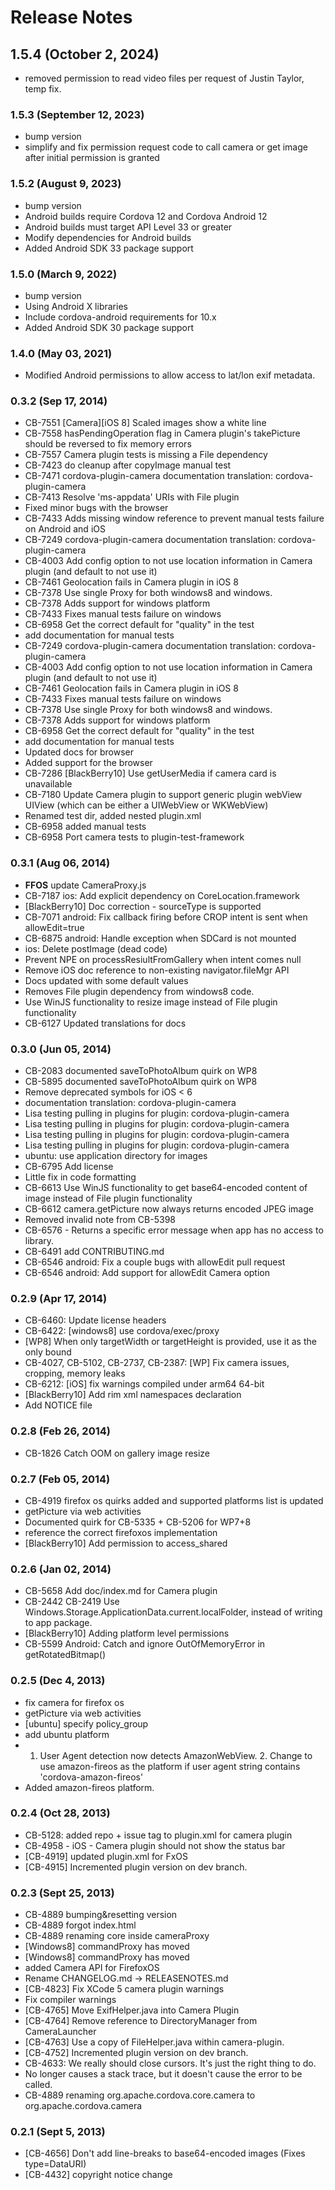 <!--
#
# Licensed to the Apache Software Foundation (ASF) under one
# or more contributor license agreements.  See the NOTICE file
# distributed with this work for additional information
# regarding copyright ownership.  The ASF licenses this file
# to you under the Apache License, Version 2.0 (the
# "License"); you may not use this file except in compliance
# with the License.  You may obtain a copy of the License at
#
# http://www.apache.org/licenses/LICENSE-2.0
#
# Unless required by applicable law or agreed to in writing,
# software distributed under the License is distributed on an
# "AS IS" BASIS, WITHOUT WARRANTIES OR CONDITIONS OF ANY
#  KIND, either express or implied.  See the License for the
# specific language governing permissions and limitations
# under the License.
#
-->

# Release Notes

## 1.5.4 (October 2, 2024)
- removed permission to read video files per request of Justin Taylor, temp fix.

### 1.5.3 (September 12, 2023)
- bump version
- simplify and fix permission request code to call camera or get image after initial permission is granted

### 1.5.2 (August 9, 2023)

- bump version
- Android builds require Cordova 12 and Cordova Android 12
- Android builds must target API Level 33 or greater
- Modify dependencies for Android builds
- Added Android SDK 33 package support

### 1.5.0 (March 9, 2022)

- bump version
- Using Android X libraries
- Include cordova-android requirements for 10.x
- Added Android SDK 30 package support

### 1.4.0 (May 03, 2021)

- Modified Android permissions to allow access to lat/lon exif metadata.

### 0.3.2 (Sep 17, 2014)

- CB-7551 [Camera][iOS 8] Scaled images show a white line
- CB-7558 hasPendingOperation flag in Camera plugin's takePicture should be reversed to fix memory errors
- CB-7557 Camera plugin tests is missing a File dependency
- CB-7423 do cleanup after copyImage manual test
- CB-7471 cordova-plugin-camera documentation translation: cordova-plugin-camera
- CB-7413 Resolve 'ms-appdata' URIs with File plugin
- Fixed minor bugs with the browser
- CB-7433 Adds missing window reference to prevent manual tests failure on Android and iOS
- CB-7249 cordova-plugin-camera documentation translation: cordova-plugin-camera
- CB-4003 Add config option to not use location information in Camera plugin (and default to not use it)
- CB-7461 Geolocation fails in Camera plugin in iOS 8
- CB-7378 Use single Proxy for both windows8 and windows.
- CB-7378 Adds support for windows platform
- CB-7433 Fixes manual tests failure on windows
- CB-6958 Get the correct default for "quality" in the test
- add documentation for manual tests
- CB-7249 cordova-plugin-camera documentation translation: cordova-plugin-camera
- CB-4003 Add config option to not use location information in Camera plugin (and default to not use it)
- CB-7461 Geolocation fails in Camera plugin in iOS 8
- CB-7433 Fixes manual tests failure on windows
- CB-7378 Use single Proxy for both windows8 and windows.
- CB-7378 Adds support for windows platform
- CB-6958 Get the correct default for "quality" in the test
- add documentation for manual tests
- Updated docs for browser
- Added support for the browser
- CB-7286 [BlackBerry10] Use getUserMedia if camera card is unavailable
- CB-7180 Update Camera plugin to support generic plugin webView UIView (which can be either a UIWebView or WKWebView)
- Renamed test dir, added nested plugin.xml
- CB-6958 added manual tests
- CB-6958 Port camera tests to plugin-test-framework

### 0.3.1 (Aug 06, 2014)

- **FFOS** update CameraProxy.js
- CB-7187 ios: Add explicit dependency on CoreLocation.framework
- [BlackBerry10] Doc correction - sourceType is supported
- CB-7071 android: Fix callback firing before CROP intent is sent when allowEdit=true
- CB-6875 android: Handle exception when SDCard is not mounted
- ios: Delete postImage (dead code)
- Prevent NPE on processResiultFromGallery when intent comes null
- Remove iOS doc reference to non-existing navigator.fileMgr API
- Docs updated with some default values
- Removes File plugin dependency from windows8 code.
- Use WinJS functionality to resize image instead of File plugin functionality
- CB-6127 Updated translations for docs

### 0.3.0 (Jun 05, 2014)

- CB-2083 documented saveToPhotoAlbum quirk on WP8
- CB-5895 documented saveToPhotoAlbum quirk on WP8
- Remove deprecated symbols for iOS < 6
- documentation translation: cordova-plugin-camera
- Lisa testing pulling in plugins for plugin: cordova-plugin-camera
- Lisa testing pulling in plugins for plugin: cordova-plugin-camera
- Lisa testing pulling in plugins for plugin: cordova-plugin-camera
- Lisa testing pulling in plugins for plugin: cordova-plugin-camera
- ubuntu: use application directory for images
- CB-6795 Add license
- Little fix in code formatting
- CB-6613 Use WinJS functionality to get base64-encoded content of image instead of File plugin functionality
- CB-6612 camera.getPicture now always returns encoded JPEG image
- Removed invalid note from CB-5398
- CB-6576 - Returns a specific error message when app has no access to library.
- CB-6491 add CONTRIBUTING.md
- CB-6546 android: Fix a couple bugs with allowEdit pull request
- CB-6546 android: Add support for allowEdit Camera option

### 0.2.9 (Apr 17, 2014)

- CB-6460: Update license headers
- CB-6422: [windows8] use cordova/exec/proxy
- [WP8] When only targetWidth or targetHeight is provided, use it as the only bound
- CB-4027, CB-5102, CB-2737, CB-2387: [WP] Fix camera issues, cropping, memory leaks
- CB-6212: [iOS] fix warnings compiled under arm64 64-bit
- [BlackBerry10] Add rim xml namespaces declaration
- Add NOTICE file

### 0.2.8 (Feb 26, 2014)

- CB-1826 Catch OOM on gallery image resize

### 0.2.7 (Feb 05, 2014)

- CB-4919 firefox os quirks added and supported platforms list is updated
- getPicture via web activities
- Documented quirk for CB-5335 + CB-5206 for WP7+8
- reference the correct firefoxos implementation
- [BlackBerry10] Add permission to access_shared

### 0.2.6 (Jan 02, 2014)

- CB-5658 Add doc/index.md for Camera plugin
- CB-2442 CB-2419 Use Windows.Storage.ApplicationData.current.localFolder, instead of writing to app package.
- [BlackBerry10] Adding platform level permissions
- CB-5599 Android: Catch and ignore OutOfMemoryError in getRotatedBitmap()

### 0.2.5 (Dec 4, 2013)

- fix camera for firefox os
- getPicture via web activities
- [ubuntu] specify policy_group
- add ubuntu platform
- 1. User Agent detection now detects AmazonWebView. 2. Change to use amazon-fireos as the platform if user agent string contains 'cordova-amazon-fireos'
- Added amazon-fireos platform.

### 0.2.4 (Oct 28, 2013)

- CB-5128: added repo + issue tag to plugin.xml for camera plugin
- CB-4958 - iOS - Camera plugin should not show the status bar
- [CB-4919] updated plugin.xml for FxOS
- [CB-4915] Incremented plugin version on dev branch.

### 0.2.3 (Sept 25, 2013)

- CB-4889 bumping&resetting version
- CB-4889 forgot index.html
- CB-4889 renaming core inside cameraProxy
- [Windows8] commandProxy has moved
- [Windows8] commandProxy has moved
- added Camera API for FirefoxOS
- Rename CHANGELOG.md -> RELEASENOTES.md
- [CB-4823] Fix XCode 5 camera plugin warnings
- Fix compiler warnings
- [CB-4765] Move ExifHelper.java into Camera Plugin
- [CB-4764] Remove reference to DirectoryManager from CameraLauncher
- [CB-4763] Use a copy of FileHelper.java within camera-plugin.
- [CB-4752] Incremented plugin version on dev branch.
- CB-4633: We really should close cursors. It's just the right thing to do.
- No longer causes a stack trace, but it doesn't cause the error to be called.
- CB-4889 renaming org.apache.cordova.core.camera to org.apache.cordova.camera

### 0.2.1 (Sept 5, 2013)

- [CB-4656] Don't add line-breaks to base64-encoded images (Fixes type=DataURI)
- [CB-4432] copyright notice change
